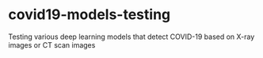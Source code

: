 # covid19-models-testing
Testing various deep learning models that detect COVID-19 based on X-ray images or CT scan images
